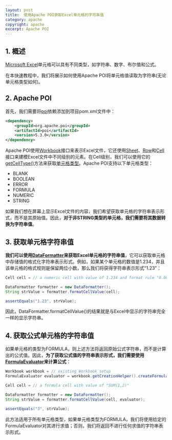 ```yaml
---
layout: post
title:  使用Apache POI获取Excel单元格的字符串值
category: apache
copyright: apache
excerpt: Apache POI
---
```


## 1. 概述

[Microsoft Excel](https://www.baeldung.com/java-microsoft-excel)单元格可以具有不同类型，如字符串、数字、布尔值和公式。

在本快速教程中，我们将展示如何使用Apache POI将单元格值读取为字符串(无论单元格类型如何)。

## 2. Apache POI

首先，我们需要将[poi](https://mvnrepository.com/artifact/org.apache.poi/poi)依赖添加到项目pom.xml文件中：

```xml
<dependency>
    <groupId>org.apache.poi</groupId>
    <artifactId>poi</artifactId>
    <version>5.3.0</version>
</dependency>
```

Apache POI使用[Workbook](https://poi.apache.org/apidocs/dev/org/apache/poi/ss/usermodel/Workbook.html)接口来表示Excel文件，它还使用[Sheet](https://poi.apache.org/apidocs/dev/org/apache/poi/ss/usermodel/Sheet.html)、[Row](https://poi.apache.org/apidocs/dev/org/apache/poi/ss/usermodel/Row.html)和[Cell](https://poi.apache.org/apidocs/dev/org/apache/poi/ss/usermodel/Cell.html)接口来建模Excel文件中不同级别的元素。在Cell级别，我们可以使用它的[getCellType()](https://poi.apache.org/apidocs/dev/org/apache/poi/ss/usermodel/Cell.html#getCellType--)方法来获取[单元格类型](https://poi.apache.org/apidocs/dev/org/apache/poi/ss/usermodel/CellType.html)。Apache POI支持以下单元格类型：

- BLANK
- BOOLEAN
- ERROR
- FORMULA
- NUMERIC
- STRING

如果我们想在屏幕上显示Excel文件的内容，我们希望获取单元格的字符串表示形式，而不是其原始值。因此，**对于非STRING类型的单元格，我们需要将其数据转换为字符串值**。

## 3. 获取单元格字符串值

**我们可以使用[DataFormatter](https://poi.apache.org/apidocs/dev/org/apache/poi/ss/usermodel/DataFormatter.html)来获取Excel单元格的字符串值**，它可以获取单元格中存储值的格式化字符串表示形式。例如，如果某个单元格的数值是1.234，并且该单元格的格式规则是保留两位小数，那么我们将获得字符串表示形式“1.23”：

```java
Cell cell = // a numeric cell with value of 1.234 and format rule "0.00"

DataFormatter formatter = new DataFormatter();
String strValue = formatter.formatCellValue(cell);

assertEquals("1.23", strValue);
```

因此，DataFormatter.formatCellValue()的结果就是与Excel中显示的字符串完全一样的显示字符串。

## 4. 获取公式单元格的字符串值

如果单元格的类型为FORMULA，则上述方法将返回原始公式字符串，而不是计算出的公式值。因此，**为了获取公式值的字符串表示形式，我们需要使用[FormulaEvaluator](https://poi.apache.org/apidocs/dev/org/apache/poi/ss/usermodel/FormulaEvaluator.html)来计算公式**：

```java
Workbook workbook = // existing Workbook setup
FormulaEvaluator evaluator = workbook.getCreationHelper().createFormulaEvaluator();

Cell cell = // a formula cell with value of "SUM(1,2)"

DataFormatter formatter = new DataFormatter();
String strValue = formatter.formatCellValue(cell, evaluator);

assertEquals("3", strValue);
```

此方法适用于所有单元格类型，如果单元格类型为FORMULA，我们将使用给定的FormulaEvaluator对其进行求值；否则，我们将返回不进行任何求值的字符串表示形式。